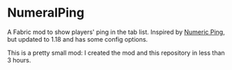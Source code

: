 # NumeralPing
A Fabric mod to show players' ping in the tab list. Inspired by [Numeric Ping](https://www.curseforge.com/minecraft/mc-mods/numericping), but updated to 1.18 and has some config options.

This is a pretty small mod: I created the mod and this repository in less than 3 hours.
